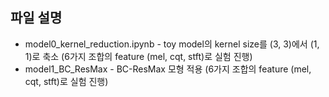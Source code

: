 
## 파일 설명

* model0_kernel_reduction.ipynb  - toy model의 kernel size를 (3, 3)에서 (1, 1)로 축소 (6가지 조합의 feature (mel, cqt, stft)로 실험 진행)
* model1_BC_ResMax  -  BC-ResMax 모형 적용 (6가지 조합의 feature (mel, cqt, stft)로 실험 진행)
